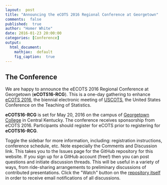 ```yaml
---
layout:  post
title: "Announcing the eCOTS 2016 Regional Conference at Georgetown"
comments:  false
published:  true
author: "Homer White"
date: 2016-01-23 20:00:00
categories: [Conference]
output:
  html_document:
    mathjax:  default
    fig_caption:  true
---
```



## The Conference

We are happy to announce the eECOTS 2016 Regional Conference at Georgetown (**eCOTS16-RCG**).  This is a one-day gathering to enhance [eCOTS 2016](https://www.causeweb.org/ecots/ecots16/), the biennial electronic meeting of [USCOTS](https://www.causeweb.org/uscots/), the United States Conference on the Teaching of Statistics.

**eCOTS16-RCG** is set for May 20, 2016 on the campus of [Georgetown College](http://www.georgetowncollege.edu/) in Central Kentucky.  The conference receives sponsorship from eCOTS 2016.  Participants should register for eCOTS prior to registering for **eCOTS16-RCG**.

Toggle the sidebar for more information, including:  registration instructions, conference schedule, etc.  Note especially the Comments and Discussion link.  This takes you to the Issues page for the GitHub repository for this website.  If you sign up for a GitHub account (free!) then you can post questions and initiate discussion threads.  This will be useful in a variety of ways, from ride-sharing arrangements to preliminary discussions of contributed presentations.  Click the "Watch" button on the [repository itself](https://github.com/homerhanumat/ecots16ky) in order to receive email notifications of all discussions.
